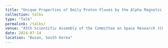 ```yaml
---
title: "Unique Properties of Daily Proton Fluxes by the Alpha Magnetic Spectrometer"
collection: talks
type: "Talk"
permalink: /talks/
venue: "45th Scientific Assembly of the Committee on Space Research (COSPAR)"
date: 2024-07-14
location: "Busan, South Korea"
---
```


